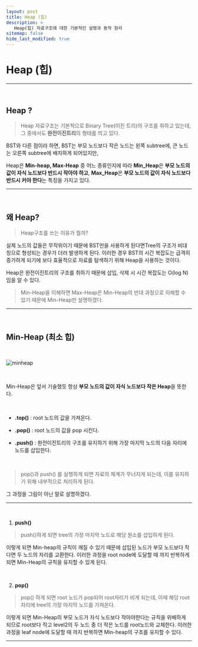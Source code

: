 ```yaml
---
layout: post
title: Heap (힙)
description: >
   Heap(힙) 자료구조에 대한 기본적인 설명과 동작 원리
sitemap: false
hide_last_modified: true
---
```



# Heap (힙)

---

<br>




## Heap ?



> Heap 자료구조는 기본적으로 Binary Tree(이진 트리)의 구조를 취하고 있는데, 그 중에서도 **완전이진트리**의 형태를 띄고 있다.

BST와 다른 점이라 하면, BST는 부모 노드보다 작은 노드는 왼쪽 subtree에, 큰 노드는 오른쪽 subtree에 배치하게 되어있지만, 

Heap은 **Min-heap, Max-Heap** 중 어느 종류인지에 따라 **Min_Heap**은 **부모 노드의 값이 자식 노드보다 반드시 작아야 하고**, **Max_Heap**은 **부모 노드의 값이 자식 노드보다 반드시 커야 한다**는 특징을 가지고 있다.



---

<br>



## 왜 Heap?



> Heap구조를 쓰는 이유가 뭘까? 

실제 노드의 값들은 무작위이기 때문에 BST만을 사용하게 된다면Tree의 구조가 비대칭으로 형성되는 경우가 더러 발생하게 된다. 이러한 경우 BST의 시간 복잡도는 급격히 증가하게 되기에 보다 효율적으로 자료를 탐색하기 위해 Heap을 사용하는 것이다. 

Heap은 완전이진트리의 구조를 취하기 때문에 삽입, 삭제 시 시간 복잡도는 O(log N)임을 알 수 있다. 



> Min-Heap을 이해하면 Max-Heap은 Min-Heap의 반대 과정으로 이해할 수 있기 때문에 Min-Heap만 설명하겠다. 



---

<br>



## Min-Heap (최소 힙)



<br>



![minheap](https://media.geeksforgeeks.org/wp-content/cdn-uploads/20221220165711/MinHeapAndMaxHeap1.png)



<br>



Min-Heap은 앞서 기술했듯 항상 **부모 노드의 값이 자식 노드보다 작은 Heap**을 뜻한다. 



<br>



+ **.top()** : root 노드의 값을 가져온다.

+ **.pop()** : root 노드의 값을 pop 시킨다.

+ **.push()** : 완전이진트리의 구조를 유지하기 위해 가장 마지막 노드의 다음 자리에 노드를 삽입한다.



<br>



>pop()과 push() 를 실행하게 되면 자료의 체계가 무너지게 되는데, 이를 유지하기 위해 내부적으로 처리하게 된다. 

그 과정을 그림이 아닌 말로 설명하겠다.



---

<br>



1. **push()**



>push()하게 되면 tree의 가장 마지막 노드로 해당 원소를 삽입하게 된다. 

이렇게 되면 Min-heap의 규칙이 깨질 수 있기 때문에 삽입된 노드가 부모 노드보다 작다면 두 노드의 자리를 교환한다. 이러한 과정을 root node에 도달할 때 까지 반복하게 되면 Min-Heap의 규칙을 유지할 수 있게 된다.



<br>



2. **pop()**



>pop() 하게 되면 root 노드가 pop되어 root자리가 비게 되는데, 이때 해당 root 자리에 tree의 가장 마지막 노드를 가져온다. 

이렇게 되면 Min-Heap의 부모 노드가 자식 노드보다 작아야한다는 규칙을 위배하게 되므로 root보다 작고 level2의 두 노드 중 더 작은 노드를 root노드와 교체한다. 이러한 과정을 leaf node에 도달할 때 까지 반복하면 Min-heap의 구조를 유지할 수 있다.



---

<br>

